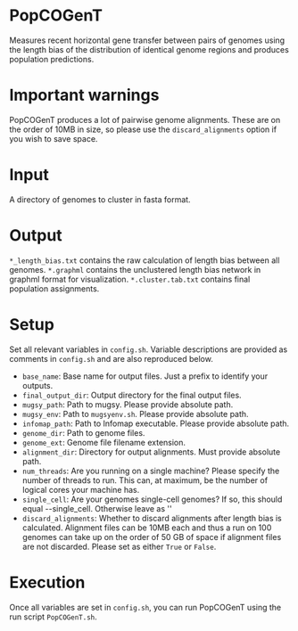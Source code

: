 # PopCOGenT
Measures recent horizontal gene transfer between pairs of genomes using the length bias of the distribution of identical genome regions and produces population predictions.

# Important warnings

PopCOGenT produces a lot of pairwise genome alignments. These are on the order of 10MB in size, so please use the `discard_alignments` option if you wish to save space.

# Input
A directory of genomes to cluster in fasta format.

# Output

`*_length_bias.txt` contains the raw calculation of length bias between all genomes.
`*.graphml` contains the unclustered length bias network in graphml format for visualization.
`*.cluster.tab.txt` contains final population assignments.

# Setup
Set all relevant variables in `config.sh`. Variable descriptions are provided as comments in `config.sh` and are also reproduced below.

* `base_name`: Base name for output files. Just a prefix to identify your outputs.
* `final_output_dir`: Output directory for the final output files.
* `mugsy_path`: Path to mugsy. Please provide absolute path.
* `mugsy_env`: Path to `mugsyenv.sh`. Please provide absolute path.
* `infomap_path`: Path to Infomap executable. Please provide absolute path.
* `genome_dir`: Path to genome files.
* `genome_ext`: Genome file filename extension.
* `alignment_dir`: Directory for output alignments. Must provide absolute path.
* `num_threads`: Are you running on a single machine? Please specify the number of threads to run. This can, at maximum, be the number of logical cores your machine has.
* `single_cell`: Are your genomes single-cell genomes? If so, this should equal --single_cell. Otherwise leave as ''
* `discard_alignments`: Whether to discard alignments after length bias is calculated. Alignment files can be 10MB each and thus a run on 100 genomes can take up on the order of 50 GB of space if alignment files are not discarded. Please set as either `True` or `False`.

# Execution

Once all variables are set in `config.sh`, you can run PopCOGenT using the run script `PopCOGenT.sh`.